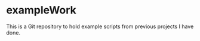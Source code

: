 # exampleWork 
This is a Git repository to hold example scripts from previous projects I have done. 


